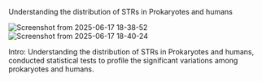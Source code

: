 Understanding the distribution of STRs in Prokaryotes and humans

![Screenshot from 2025-06-17 18-38-52](https://github.com/user-attachments/assets/24747762-f2e2-43db-af4c-6546f6da5c04)
![Screenshot from 2025-06-17 18-40-24](https://github.com/user-attachments/assets/3a3d0a47-80af-45ea-a8bc-796b7c0d2d5b)


Intro:
Understanding the distribution of STRs in Prokaryotes and humans, conducted
statistical tests to profile the significant variations among prokaryotes and humans.

